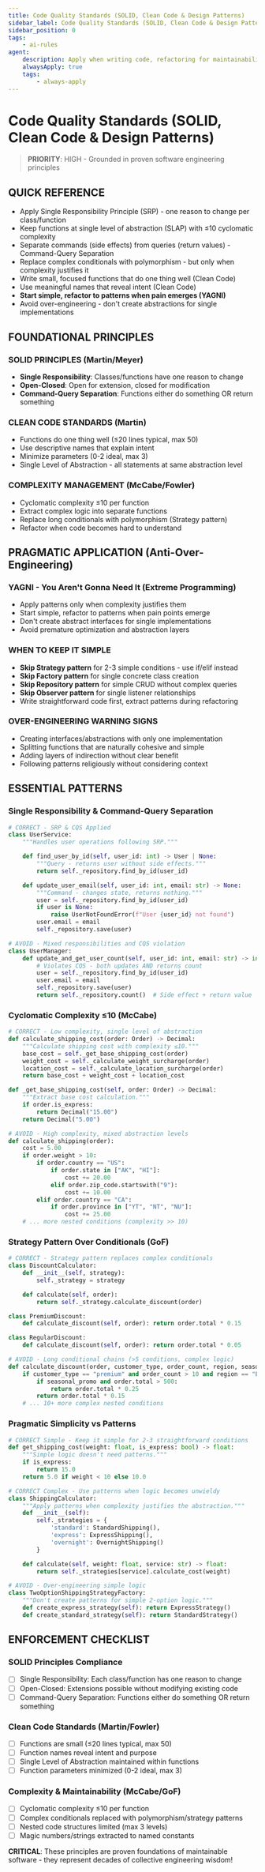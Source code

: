 ```yaml
---
title: Code Quality Standards (SOLID, Clean Code & Design Patterns)
sidebar_label: Code Quality Standards (SOLID, Clean Code & Design Patterns)
sidebar_position: 0
tags:
    - ai-rules
agent:
    description: Apply when writing code, refactoring for maintainability, or implementing quality practices across the codebase
    alwaysApply: true
    tags:
        - always-apply
---
```


# Code Quality Standards (SOLID, Clean Code & Design Patterns)

> **PRIORITY**: HIGH - Grounded in proven software engineering principles

## **QUICK REFERENCE**

- Apply Single Responsibility Principle (SRP) - one reason to change per class/function
- Keep functions at single level of abstraction (SLAP) with ≤10 cyclomatic complexity
- Separate commands (side effects) from queries (return values) - Command-Query Separation
- Replace complex conditionals with polymorphism - but only when complexity justifies it
- Write small, focused functions that do one thing well (Clean Code)
- Use meaningful names that reveal intent (Clean Code)
- **Start simple, refactor to patterns when pain emerges (YAGNI)**
- Avoid over-engineering - don't create abstractions for single implementations

## **FOUNDATIONAL PRINCIPLES**

### **SOLID PRINCIPLES (Martin/Meyer)**

- **Single Responsibility**: Classes/functions have one reason to change
- **Open-Closed**: Open for extension, closed for modification
- **Command-Query Separation**: Functions either do something OR return something

### **CLEAN CODE STANDARDS (Martin)**

- Functions do one thing well (≤20 lines typical, max 50)
- Use descriptive names that explain intent
- Minimize parameters (0-2 ideal, max 3)
- Single Level of Abstraction - all statements at same abstraction level

### **COMPLEXITY MANAGEMENT (McCabe/Fowler)**

- Cyclomatic complexity ≤10 per function
- Extract complex logic into separate functions
- Replace long conditionals with polymorphism (Strategy pattern)
- Refactor when code becomes hard to understand

## **PRAGMATIC APPLICATION (Anti-Over-Engineering)**

### **YAGNI - You Aren't Gonna Need It (Extreme Programming)**

- Apply patterns only when complexity justifies them
- Start simple, refactor to patterns when pain points emerge
- Don't create abstract interfaces for single implementations
- Avoid premature optimization and abstraction layers

### **WHEN TO KEEP IT SIMPLE**

- **Skip Strategy pattern** for 2-3 simple conditions - use if/elif instead
- **Skip Factory pattern** for single concrete class creation
- **Skip Repository pattern** for simple CRUD without complex queries
- **Skip Observer pattern** for single listener relationships
- Write straightforward code first, extract patterns during refactoring

### **OVER-ENGINEERING WARNING SIGNS**

- Creating interfaces/abstractions with only one implementation
- Splitting functions that are naturally cohesive and simple
- Adding layers of indirection without clear benefit
- Following patterns religiously without considering context

## **ESSENTIAL PATTERNS**

### **Single Responsibility & Command-Query Separation**

```python
# CORRECT - SRP & CQS Applied
class UserService:
    """Handles user operations following SRP."""

    def find_user_by_id(self, user_id: int) -> User | None:
        """Query - returns user without side effects."""
        return self._repository.find_by_id(user_id)

    def update_user_email(self, user_id: int, email: str) -> None:
        """Command - changes state, returns nothing."""
        user = self._repository.find_by_id(user_id)
        if user is None:
            raise UserNotFoundError(f"User {user_id} not found")
        user.email = email
        self._repository.save(user)

# AVOID - Mixed responsibilities and CQS violation
class UserManager:
    def update_and_get_user_count(self, user_id: int, email: str) -> int:
        # Violates CQS - both updates AND returns count
        user = self._repository.find_by_id(user_id)
        user.email = email
        self._repository.save(user)
        return self._repository.count()  # Side effect + return value
```

### **Cyclomatic Complexity ≤10 (McCabe)**

```python
# CORRECT - Low complexity, single level of abstraction
def calculate_shipping_cost(order: Order) -> Decimal:
    """Calculate shipping cost with complexity ≤10."""
    base_cost = self._get_base_shipping_cost(order)
    weight_cost = self._calculate_weight_surcharge(order)
    location_cost = self._calculate_location_surcharge(order)
    return base_cost + weight_cost + location_cost

def _get_base_shipping_cost(self, order: Order) -> Decimal:
    """Extract base cost calculation."""
    if order.is_express:
        return Decimal("15.00")
    return Decimal("5.00")

# AVOID - High complexity, mixed abstraction levels
def calculate_shipping(order):
    cost = 5.00
    if order.weight > 10:
        if order.country == "US":
            if order.state in ["AK", "HI"]:
                cost += 20.00
            elif order.zip_code.startswith("9"):
                cost += 10.00
        elif order.country == "CA":
            if order.province in ["YT", "NT", "NU"]:
                cost += 25.00
    # ... more nested conditions (complexity >> 10)
```

### **Strategy Pattern Over Conditionals (GoF)**

```python
# CORRECT - Strategy pattern replaces complex conditionals
class DiscountCalculator:
    def __init__(self, strategy):
        self._strategy = strategy

    def calculate(self, order):
        return self._strategy.calculate_discount(order)

class PremiumDiscount:
    def calculate_discount(self, order): return order.total * 0.15

class RegularDiscount:
    def calculate_discount(self, order): return order.total * 0.05

# AVOID - Long conditional chains (>5 conditions, complex logic)
def calculate_discount(order, customer_type, order_count, region, seasonal_promo):
    if customer_type == "premium" and order_count > 10 and region == "EU":
        if seasonal_promo and order.total > 500:
            return order.total * 0.25
        return order.total * 0.15
    # ... 10+ more complex nested conditions
```

### **Pragmatic Simplicity vs Patterns**

```python
# CORRECT Simple - Keep it simple for 2-3 straightforward conditions
def get_shipping_cost(weight: float, is_express: bool) -> float:
    """Simple logic doesn't need patterns."""
    if is_express:
        return 15.0
    return 5.0 if weight < 10 else 10.0

# CORRECT Complex - Use patterns when logic becomes unwieldy
class ShippingCalculator:
    """Apply patterns when complexity justifies the abstraction."""
    def __init__(self):
        self._strategies = {
            'standard': StandardShipping(),
            'express': ExpressShipping(),
            'overnight': OvernightShipping()
        }

    def calculate(self, weight: float, service: str) -> float:
        return self._strategies[service].calculate_cost(weight)

# AVOID - Over-engineering simple logic
class TwoOptionShippingStrategyFactory:
    """Don't create patterns for simple 2-option logic."""
    def create_express_strategy(self): return ExpressStrategy()
    def create_standard_strategy(self): return StandardStrategy()
```

## **ENFORCEMENT CHECKLIST**

### **SOLID Principles Compliance**

- [ ] Single Responsibility: Each class/function has one reason to change
- [ ] Open-Closed: Extensions possible without modifying existing code
- [ ] Command-Query Separation: Functions either do something OR return something

### **Clean Code Standards (Martin/Fowler)**

- [ ] Functions are small (≤20 lines typical, max 50)
- [ ] Function names reveal intent and purpose
- [ ] Single Level of Abstraction maintained within functions
- [ ] Function parameters minimized (0-2 ideal, max 3)

### **Complexity & Maintainability (McCabe/GoF)**

- [ ] Cyclomatic complexity ≤10 per function
- [ ] Complex conditionals replaced with polymorphism/strategy patterns
- [ ] Nested code structures limited (max 3 levels)
- [ ] Magic numbers/strings extracted to named constants

**CRITICAL**: These principles are proven foundations of maintainable software - they represent decades of collective engineering wisdom!
